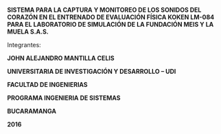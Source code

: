 **SISTEMA PARA LA CAPTURA Y MONITOREO DE LOS SONIDOS DEL CORAZÓN EN EL ENTRENADO DE EVALUACIÓN FÍSICA KOKEN LM-084 PARA EL LABORATORIO DE SIMULACIÓN DE LA FUNDACIÓN MEIS Y LA MUELA S.A.S.**

Integrantes:

**JOHN ALEJANDRO MANTILLA CELIS**

**UNIVERSITARIA DE INVESTIGACIÓN Y DESARROLLO – UDI**

**FACULTAD DE INGENIERIAS**

**PROGRAMA INGENIERIA DE SISTEMAS**

**BUCARAMANGA**

**2016**

